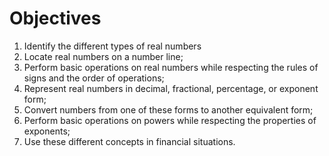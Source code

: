 # Objectives

1. Identify the different types of real numbers
2. Locate real numbers on a number line;
3. Perform basic operations on real numbers while respecting the rules of signs and the order of operations;
4. Represent real numbers in decimal, fractional, percentage, or exponent form;
5. Convert numbers from one of these forms to another equivalent form;
6. Perform basic operations on powers while respecting the properties of exponents;
7. Use these different concepts in financial situations.
